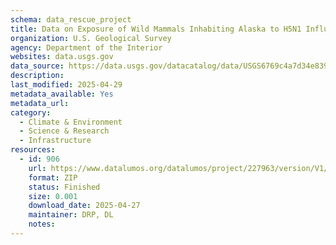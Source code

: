 ```yaml
---
schema: data_rescue_project 
title: Data on Exposure of Wild Mammals Inhabiting Alaska to H5N1 Influenza A Viruses
organization: U.S. Geological Survey
agency: Department of the Interior
websites: data.usgs.gov
data_source: https://data.usgs.gov/datacatalog/data/USGS6769c4a7d34e8399fbb80311
description: 
last_modified: 2025-04-29
metadata_available: Yes
metadata_url: 
category:
  - Climate & Environment 
  - Science & Research 
  - Infrastructure 
resources:
  - id: 906
    url: https://www.datalumos.org/datalumos/project/227963/version/V1/view
    format: ZIP
    status: Finished
    size: 0.001
    download_date: 2025-04-27
    maintainer: DRP, DL
    notes: 
---
```

